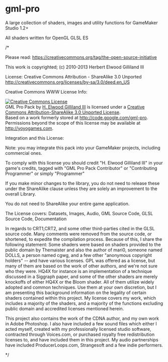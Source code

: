 gml-pro
=======

A large collection of shaders, images and utility functions for GameMaker Studio 1.2+

All shaders written for OpenGL GLSL ES

/*

 Please read: https://creativecommons.org/tag/the-open-source-initiative
 
 This work is copyrighted; (c) 2010-2013 Herbert Elwood Gilliland III

 License: Creative Commons Attribution - ShareAlike 3.0 Unported
 http://creativecommons.org/licenses/by-sa/3.0/deed.en_US
 
 Creative Commons WWW License Info:

 <a rel="license" href="http://creativecommons.org/licenses/by-sa/3.0/deed.en_US">
 <img alt="Creative Commons License" style="border-width:0" src="http://i.creativecommons.org/l/by-sa/3.0/88x31.png" /></a><br />
 <span xmlns:dct="http://purl.org/dc/terms/" property="dct:title">GML Pro Pack</span> by <a xmlns:cc="http://creativecommons.org/ns#" href="http://lostastronaut.com" property="cc:attributionName" rel="cc:attributionURL">H. Elwood Gilliland III</a> is licensed under a <a rel="license" href="http://creativecommons.org/licenses/by-sa/3.0/deed.en_US">Creative Commons Attribution-ShareAlike 3.0 Unported License</a>.<br />
 Based on a work formerly stored at <a xmlns:dct="http://purl.org/dc/terms/" href="http://code.google.com/gml-pro" rel="dct:source">http://code.google.com/gml-pro</a>.<br />
 Permissions beyond the scope of this license may be available at 
 <a xmlns:cc="http://creativecommons.org/ns#" href="http://yoyogames.com" rel="cc:morePermissions">http://yoyogames.com</a>.

  Integration and this License:
 
  Note: you may integrate this pack into your GameMaker projects, including commercial ones.  
  
  To comply with this license you should credit
  "H. Elwood Gilliland III" in your game's credits, tagged with 
  "GML Pro Pack Contributor" or "Contributing Programmer" or simply "Programmer"
  
  If you make minor changes to the library, you do not need to release these under
  the ShareAlike clause unless they are solely an improvement to the overall Library.
  
  You do not need to ShareAlike your entire game application.
  
  The License covers:
   Datasets, Images, Audio, GML Source Code, GLSL Source Code, Documentation
   
   In regards to CRT1,CRT2, and some other third-parties cited in the GLSL source
   code.  Many comments were removed from the source code, or shortened, to expedite
   the compilation process.  Because of this, I share the following statement:
   Some shaders were based on shaders provided to the public domain by Themaister
   and also the author of mari0, someone named DOLLS, a person named cgwg, and a
   few other "anonymous copyright holders" -- and have various licenses.  GPL was
   offered as a license, but many of them are based on the work of other authors,
   and we're not sure who they were.  HQ4X for instance is an implementation of
   a technique discussed in a Siggraph paper, and some of the other shaders are
   merely knockoffs of either HQ4X or the Bloom shader.  All of them utilize widely
   adopted and common techniques.  Use them at your own discretion, but I am
   presenting this background information on the legality of certain shaders contained
   within this project.  My license covers my work, which includes a majority of the
   shaders, and a majority of the functions excluding public domain and accredited
   licenses mentioned herein.
   
   This project also contains the work of the CDNA author, and my own work in Adobe Photoshop.
   I also have included a few sound files which either I acted myself, created with my
   professionally licensed studio software, contracted through Voices.com, or purchased royalty
   free redistribution licenses to, and have included them in this project.  My audio partnerships
   have included ProducerLoops.com, Strangesoft and a few indie performers.
  
*/
